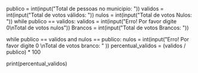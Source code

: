 
publico = int(input("Total de pessoas no municipio: "))
validos = int(input("Total de votos válidos: "))
nulos = int(input("Total de votos Nulos: "))
while publico == validos:
    validos = int(input("Erro! Por favor digite 0\nTotal de votos nulos"))
Brancos = int(input("Total de votos Brancos: "))

while publico == validos and nulos == publico:
    nulos = int(input("Erro! Por favor digite  0 \nTotal de votos branco: "
        ))
percentual_validos = (validos / publico) * 100

print(percentual_validos)





